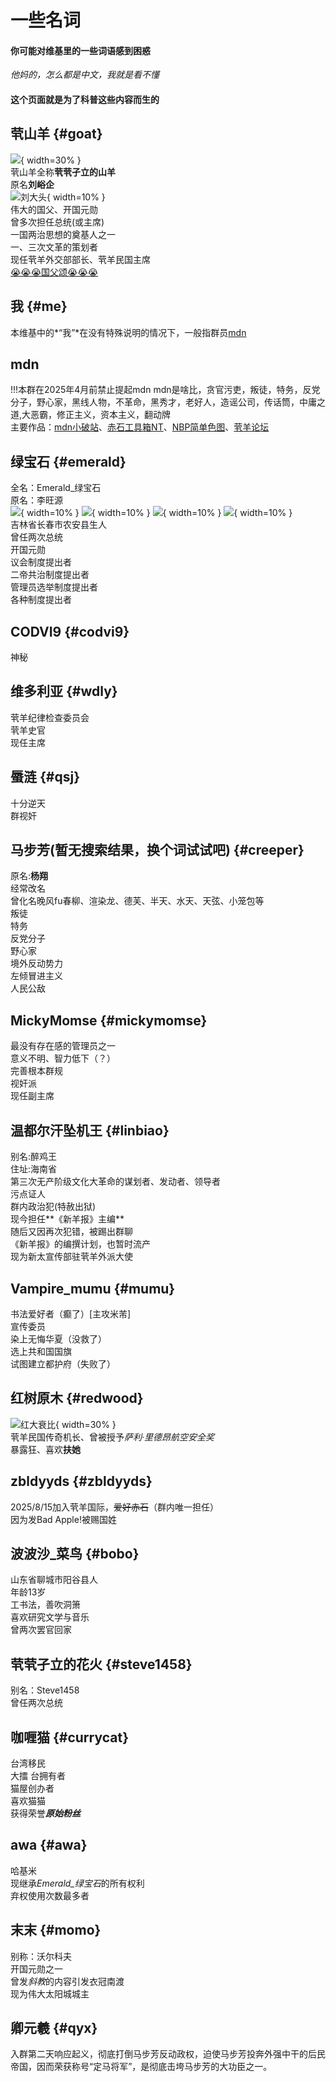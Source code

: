 # 一些名词
#### 你可能对维基里的一些词语感到困惑<br>
*他妈的，怎么都是中文，我就是看不懂*<br>
#### 这个页面就是为了科普这些内容而生的<br>
## 茕山羊 {#goat}
![](https://img.wsmdn.dpdns.org/img/goat.jpg){ width=30% }  
茕山羊全称**茕茕孑立的山羊**  
原名**刘峪企**  
![刘大头](https://img.wsmdn.dpdns.org/img/real_goat.png){ width=10% }    
伟大的国父、开国元勋  
曾多次担任总统(或主席)  
一国两治思想的奠基人之一  
一、三次文革的策划者  
现任茕羊外交部部长、茕羊民国主席    
[😭😭😭国父颂😭😭😭](https://img.wsmdn.dpdns.org/img/video_251021_210709.mp4)   

## 我 {#me}
本维基中的*“我”*在没有特殊说明的情况下，一般指群员[mdn](#mdn)    

## mdn
!!!本群在2025年4月前禁止提起mdn
mdn是啥比，贪官污吏，叛徒，特务，反党分子，野心家，黑线人物，不革命，黑秀才，老好人，造谣公司，传话筒，中庸之道,大恶霸，修正主义，资本主义，翻动牌  
主要作品：[mdn小破站](https://www.wsmdn.top)、[赤石工具箱NT](https://github.com/nomdn/EatRedstoneNT)、[NBP简单色图](https://github.com/nomdn/nonebot-plugin-simple-setu)、[茕羊论坛](https://bbs.goatproject.qzz.io/)
 
## 绿宝石 {#emerald}
全名：Emerald_绿宝石  
原名：李旺源  
![](https://img.wsmdn.dpdns.org/img/emer.jpeg){ width=10% } ![](https://img.wsmdn.dpdns.org/img/emer_cat.jpg){ width=10% } ![](https://img.wsmdn.dpdns.org/img/emer_leg.jpg){ width=10% } ![](https://img.wsmdn.dpdns.org/img/emer_half_body.jpeg){ width=10% }   
吉林省长春市农安县生人   
曾任两次总统    
开国元勋  
议会制度提出者  
二帝共治制度提出者  
管理员选举制度提出者  
各种制度提出者

## CODVI9 {#codvi9}
神秘  

## 维多利亚 {#wdly}
茕羊纪律检查委员会  
茕羊史官  
现任主席  

## 蜃涟 {#qsj}
十分逆天  
群视奸  

## 马步芳(暂无搜索结果，换个词试试吧) {#creeper}
原名:**杨翔**  
经常改名  
曾化名晚风fu春柳、渲染龙、德芙、半天、水天、天弦、小笼包等  
叛徒  
特务  
反党分子  
野心家  
境外反动势力   
左倾冒进主义  
人民公敌  

## MickyMomse {#mickymomse}
最没有存在感的管理员之一  
意义不明、智力低下（？）  
完善根本群规  
视奸派  
现任副主席  

## 温都尔汗坠机王 {#linbiao}
别名:醉鸡王  
住址:海南省  
第三次无产阶级文化大革命的谋划者、发动者、领导者  
污点证人  
群内政治犯(特赦出狱)  
现今担任**《新羊报》主编**  
随后又因再次犯错，被踢出群聊  
《新羊报》的编撰计划，也暂时流产  
现为新太宣传部驻茕羊外派大使  

## Vampire_mumu {#mumu}
书法爱好者（癫了）[主攻米芾]  
宣传委员  
染上无悔华夏（没救了）  
选上共和国国旗  
试图建立都护府（失败了）   

## 红树原木 {#redwood}
![红大衰比](https://img.wsmdn.dpdns.org/img/红树原木.jpg){ width=30% }   
茕羊民国传奇机长、曾被授予*萨利·里德昂航空安全奖*    
暴露狂、喜欢**扶她**     

## zbldyyds {#zbldyyds}
2025/8/15加入茕羊国际，~~爱好赤石~~（群内唯一担任）<br>
因为发Bad Apple!被赐国姓  

## 波波沙_菜鸟 {#bobo}
山东省聊城市阳谷县人  
年龄13岁  
工书法，善吹洞箫  
喜欢研究文学与音乐  
曾两次罢官回家    

## 茕茕孑立的花火 {#steve1458}
别名：Steve1458  
曾任两次总统  

## 咖喱猫 {#currycat}  
台湾移民  
大擂 台拥有者  
猫屋创办者  
喜欢猫猫  
获得荣誉***原始粉丝***

## awa {#awa}  
哈基米  
现继承*Emerald_绿宝石*的所有权利  
弃权使用次数最多者  

## 末末 {#momo}  
别称：沃尔科夫  
开国元勋之一  
曾发*斜教*的内容引发衣冠南渡  
现为伟大太阳城城主  

## 卿元羲 {#qyx}
入群第二天响应起义，彻底打倒马步芳反动政权，迫使马步芳投奔外强中干的后民帝国，因而荣获称号“定马将军”，是彻底击垮马步芳的大功臣之一。  

<script src="/js/dist/autoload.js"></script>
 <script>
// 页面加载完成后开始定期执行
window.addEventListener('load', () => {
  console.log("Live2D waifu script loaded.");
  
  // 初始执行一次
  updateWaifuStyle();

  // 每隔 1 秒检查一次 modelId 是否发生变化（例如其他脚本修改了 localStorage）
  setInterval(() => {
    console.log("running");
    updateWaifuStyle();
  }, 1000);
});
  </script>
<div id="giscus"></div>
<script src="https://giscus.app/client.js"
        data-repo="nomdn/GoatBook-Source"
        data-repo-id="R_kgDOPXYjCw"
        data-category="General"
        data-category-id="DIC_kwDOPXYjC84Ctwim"
        data-mapping="title"
        data-strict="0"
        data-reactions-enabled="1"
        data-emit-metadata="0"
        data-input-position="top"
        data-theme="preferred_color_scheme"
        data-lang="zh-CN"
        crossorigin="anonymous"
        async>
</script>


